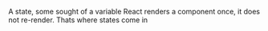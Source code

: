 
A state, some sought of a variable
React renders a component once, it does not re-render.
Thats where states come in